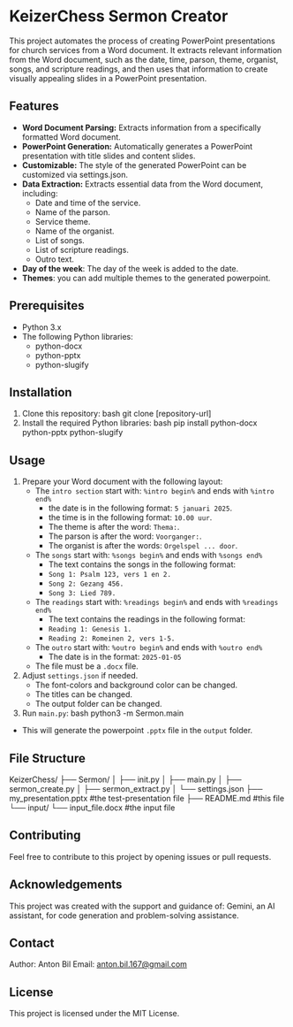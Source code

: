 # KeizerChess Sermon Creator

This project automates the process of creating PowerPoint presentations for church services from a Word document. It extracts relevant information from the Word document, such as the date, time, parson, theme, organist, songs, and scripture readings, and then uses that information to create visually appealing slides in a PowerPoint presentation.

## Features

*   **Word Document Parsing:** Extracts information from a specifically formatted Word document.
*   **PowerPoint Generation:** Automatically generates a PowerPoint presentation with title slides and content slides.
*   **Customizable:** The style of the generated PowerPoint can be customized via settings.json.
*   **Data Extraction:** Extracts essential data from the Word document, including:
    *   Date and time of the service.
    *   Name of the parson.
    *   Service theme.
    *   Name of the organist.
    *   List of songs.
    *   List of scripture readings.
    * Outro text.
*   **Day of the week**: The day of the week is added to the date.
*   **Themes**: you can add multiple themes to the generated powerpoint.

## Prerequisites

*   Python 3.x
*   The following Python libraries:
    *   python-docx
    *   python-pptx
    *   python-slugify

## Installation

1.  Clone this repository:
    bash git clone [repository-url]
2.  Install the required Python libraries:
    bash pip install python-docx python-pptx python-slugify
## Usage

1.  Prepare your Word document with the following layout:
    *   The `intro section` start with: `%intro begin%` and ends with `%intro end%`
        *   the date is in the following format: `5 januari 2025`.
        *   the time is in the following format: `10.00 uur`.
        *   The theme is after the word: `Thema:`.
        *   The parson is after the word: `Voorganger:`.
        *   The organist is after the words: `Orgelspel ... door`.
    *   The `songs` start with: `%songs begin%` and ends with `%songs end%`
        * The text contains the songs in the following format:
        * `Song 1: Psalm 123, vers 1 en 2.`
        * `Song 2: Gezang 456.`
        * `Song 3: Lied 789.`
    *   The `readings` start with: `%readings begin%` and ends with `%readings end%`
        * The text contains the readings in the following format:
        * `Reading 1: Genesis 1.`
        * `Reading 2: Romeinen 2, vers 1-5.`
    *   The `outro` start with: `%outro begin%` and ends with `%outro end%`
        *   The date is in the format: `2025-01-05`
    * The file must be a `.docx` file.
2.  Adjust `settings.json` if needed.
    *   The font-colors and background color can be changed.
    *   The titles can be changed.
    * The output folder can be changed.
3.  Run `main.py`:
    bash python3 -m Sermon.main
*   This will generate the powerpoint `.pptx` file in the `output` folder.

## File Structure
KeizerChess/ 
├── Sermon/ │ 
├── init.py │ 
├── main.py │ 
├── sermon_create.py │ 
├── sermon_extract.py │ 
└── settings.json 
├── my_presentation.pptx #the test-presentation file 
├── README.md #this file 
└── input/ 
└── input_file.docx #the input file
## Contributing

Feel free to contribute to this project by opening issues or pull requests.
## Acknowledgements
This project was created with the support and guidance of:
Gemini, an AI assistant, for code generation and problem-solving assistance.
## Contact
Author: Anton Bil
Email: anton.bil.167@gmail.com
## License

This project is licensed under the MIT License.